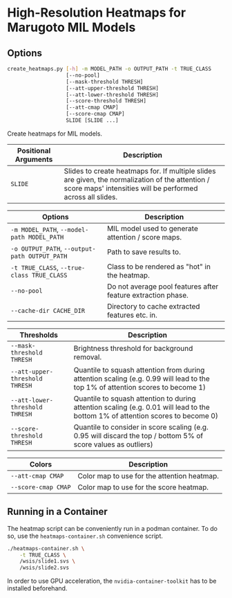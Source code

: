 # High-Resolution Heatmaps for Marugoto MIL Models

## Options

```sh
create_heatmaps.py [-h] -m MODEL_PATH -o OUTPUT_PATH -t TRUE_CLASS
                   [--no-pool]
                   [--mask-threshold THRESH]
                   [--att-upper-threshold THRESH]
                   [--att-lower-threshold THRESH]
                   [--score-threshold THRESH]
                   [--att-cmap CMAP]
                   [--score-cmap CMAP]
                   SLIDE [SLIDE ...]
```


Create heatmaps for MIL models.

| Positional Arguments | Description |
|----------------------|-------------|
| `SLIDE` | Slides to create heatmaps for.  If multiple slides are given, the normalization of the attention / score maps' intensities will be performed across all slides. |

| Options | Description |
|---------|-------------|
| `-m MODEL_PATH`, `--model-path MODEL_PATH` | MIL model used to generate attention / score maps. |
| `-o OUTPUT_PATH`, `--output-path OUTPUT_PATH` | Path to save results to. |
| `-t TRUE_CLASS`, `--true-class TRUE_CLASS` | Class to be rendered as "hot" in the heatmap. |
| `--no-pool` | Do not average pool features after feature extraction phase. |
| `--cache-dir CACHE_DIR` | Directory to cache extracted features etc. in. |

| Thresholds | Description |
|------------|-------------|
| `--mask-threshold THRESH` | Brightness threshold for background removal. |
| `--att-upper-threshold THRESH` | Quantile to squash attention from during attention scaling (e.g. 0.99 will lead to the top 1% of attention scores to become 1) |
| `--att-lower-threshold THRESH` | Quantile to squash attention to during attention scaling (e.g. 0.01 will lead to the bottom 1% of attention scores to become 0) |
| `--score-threshold THRESH` | Quantile to consider in score scaling (e.g. 0.95 will discard the top / bottom 5% of score values as outliers) |

| Colors | Description |
|--------|-------------|
| `--att-cmap CMAP` | Color map to use for the attention heatmap. |
| `--score-cmap CMAP` | Color map to use for the score heatmap. |

## Running in a Container

The heatmap script can be conveniently run in a podman container.  To do so, use
the `heatmaps-container.sh` convenience script.

```sh
./heatmaps-container.sh \
    -t TRUE_CLASS \
    /wsis/slide1.svs \
    /wsis/slide2.svs
```

In order to use GPU acceleration, the `nvidia-container-toolkit` has to be
installed beforehand.

